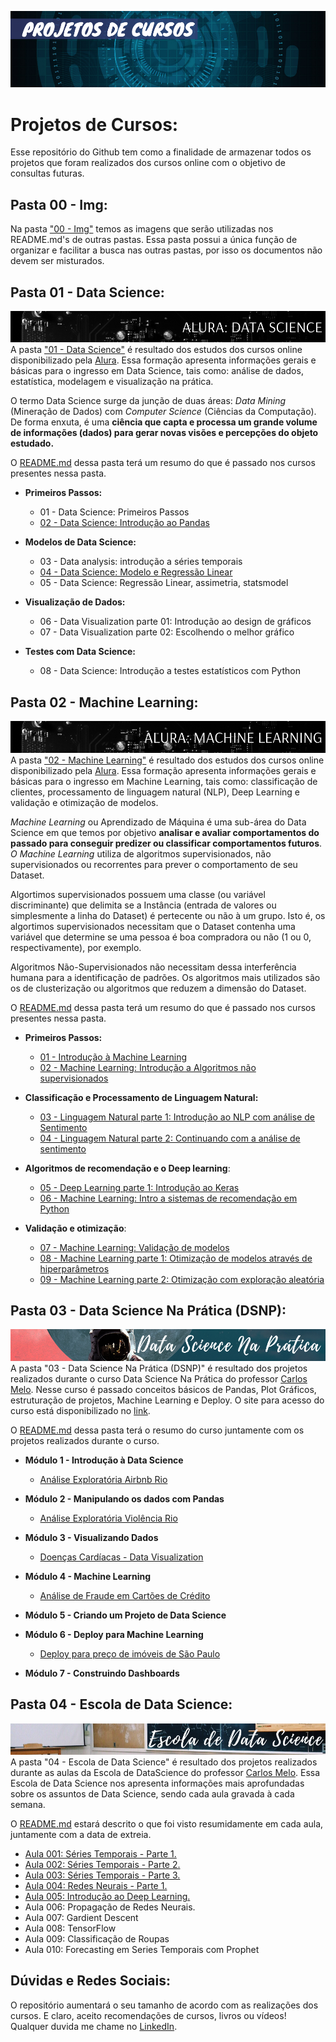![Projetos de Cursos](https://github.com/GabrielTrentino/Projetos-de-Cursos/blob/master/00%20-%20Img/00%20-%20PC%20inicial.png?raw=true)

# Projetos de Cursos:

Esse repositório do Github tem como a finalidade de armazenar todos os projetos que foram realizados dos cursos online com o objetivo de consultas futuras.

## **Pasta 00 - Img:**
Na pasta ["00 - Img"](https://github.com/GabrielTrentino/Projetos-de-Cursos/tree/master/00%20-%20Img) temos as imagens que serão utilizadas nos README.md's de outras pastas. Essa pasta possui a única função de organizar e facilitar a busca nas outras pastas, por isso os documentos não devem ser misturados.

## **Pasta 01 - Data Science:**
![](https://github.com/GabrielTrentino/Projetos-de-Cursos/blob/master/00%20-%20Img/01-DataScienceBanner.png?raw=true)
A pasta ["01 - Data Science"](https://github.com/GabrielTrentino/Projetos-de-Cursos/tree/master/01-DataScience) é resultado dos estudos dos cursos online disponibilizado pela [Alura](https://www.alura.com.br/cursos-online-data-science/data-science). Essa formação apresenta informações gerais e básicas para o ingresso em Data Science, tais como: análise de dados, estatística, modelagem e visualização na prática.

O termo Data Science surge da junção de duas áreas: *Data Mining* (Mineração de Dados) com *Computer Science* (Ciências da Computação). De forma enxuta, é uma **ciência que capta e processa um grande volume de informações (dados) para gerar novas visões e percepções do objeto estudado.**

O [README.md](https://github.com/GabrielTrentino/Projetos-de-Cursos/blob/master/01-DataScience/README.md) dessa pasta terá um resumo do que é passado nos cursos presentes nessa pasta.

* **Primeiros Passos:**
  * 01 - Data Science: Primeiros Passos
  * [02 - Data Science: Introdução ao Pandas](https://github.com/GabrielTrentino/Projetos-de-Cursos/blob/master/01-DataScience/02_Data_Science_Introdu%C3%A7%C3%A3o_ao_Pandas.ipynb)
  
* **Modelos de Data Science:**
  * 03 - Data analysis: introdução a séries temporais
  * [04 - Data Science: Modelo e Regressão Linear](https://github.com/GabrielTrentino/Projetos-de-Cursos/blob/master/01-DataScience/04_Regress%C3%A3o_Linear.ipynb)
  * 05 - Data Science: Regressão Linear, assimetria, statsmodel

* **Visualização de Dados:**
  * 06 - Data Visualization parte 01: Introdução ao design de gráficos
  * 07 - Data Visualization parte 02: Escolhendo o melhor gráfico

* **Testes com Data Science:**
  * 08 - Data Science: Introdução a testes estatísticos com Python

## **Pasta 02 - Machine Learning:**
![](https://github.com/GabrielTrentino/Projetos-de-Cursos/blob/master/00%20-%20Img/02-MachineLearningBanner.png?raw=true)
A pasta ["02 - Machine Learning"](https://github.com/GabrielTrentino/Projetos-de-Cursos/tree/master/02-MachineLearning) é resultado dos estudos dos cursos online disponibilizado pela [Alura](https://www.alura.com.br/formacao-machine-learning). Essa formação apresenta informações gerais e básicas para o ingresso em Machine Learning, tais como: classificação de clientes, processamento de linguagem natural (NLP), Deep Learning e validação e otimização de modelos.

*Machine Learning* ou Aprendizado de Máquina é uma sub-área do Data Science em que temos por objetivo **analisar e avaliar comportamentos do passado para conseguir predizer ou classificar comportamentos futuros**. *O Machine Learning* utiliza de algoritmos supervisionados, não supervisionados ou recorrentes para prever o comportamento de seu Dataset.

Algortimos supervisionados possuem uma classe (ou variável discriminante) que delimita se a Instância (entrada de valores ou simplesmente a linha do Dataset) é pertecente ou não à um grupo. Isto é, os algortimos supervisionados necessitam que o Dataset contenha uma variável que determine se uma pessoa é boa compradora ou não (1 ou 0, respectivamente), por exemplo.

Algoritmos Não-Supervisionados não necessitam dessa interferência humana para a identificação de padrões. Os algoritmos mais utilizados são os de clusterização ou algoritmos que reduzem a dimensão do Dataset. 

O [README.md](https://github.com/GabrielTrentino/Projetos-de-Cursos/blob/master/02-MachineLearning/README.md) dessa pasta terá um resumo do que é passado nos cursos presentes nessa pasta.

* **Primeiros Passos:**
  * [01 - Introdução à Machine Learning](https://github.com/GabrielTrentino/Projetos-de-Cursos/blob/master/02-MachineLearning/01_Introdu%C3%A7%C3%A3o_a_Machine_Learning.ipynb)
  * [02 - Machine Learning: Introdução a Algoritmos não supervisionados](https://github.com/GabrielTrentino/Projetos-de-Cursos/blob/master/02-MachineLearning/02_Machine_Learning_N%C3%A3o_Supervisionado.ipynb)
  
* **Classificação e Processamento de Linguagem Natural:**
  * [03 - Linguagem Natural parte 1: Introdução ao NLP com análise de Sentimento](https://github.com/GabrielTrentino/Projetos-de-Cursos/blob/master/02-MachineLearning/03_Processamento_Linguagem_Natural.ipynb)
  * [04 - Linguagem Natural parte 2: Continuando com a análise de sentimento](https://github.com/GabrielTrentino/Projetos-de-Cursos/blob/master/02-MachineLearning/04_Processamento_Linguagem_Natural_2.ipynb)
  
* **Algoritmos de recomendação e o Deep learning**:
  * [05 - Deep Learning parte 1: Introdução ao Keras](https://github.com/GabrielTrentino/Projetos-de-Cursos/blob/master/02-MachineLearning/05_Introdu%C3%A7%C3%A3o_Keras.ipynb)
  * [06 - Machine Learning: Intro a sistemas de recomendação em Python](https://github.com/GabrielTrentino/Projetos-de-Cursos/blob/master/02-MachineLearning/06_Sistemas_Recomenda%C3%A7%C3%A3o.ipynb)
  
* **Validação e otimização**:
  * [07 - Machine Learning: Validação de modelos](https://github.com/GabrielTrentino/Projetos-de-Cursos/blob/master/02-MachineLearning/07_Valida%C3%A7%C3%A3o_de_Modelos.ipynb)
  * [08 - Machine Learning parte 1: Otimização de modelos através de hiperparâmetros](https://github.com/GabrielTrentino/Projetos-de-Cursos/blob/master/02-MachineLearning/08_Otimiza%C3%A7%C3%A3o_de_Modelos_1.ipynb)
  * [09 - Machine Learning parte 2: Otimização com exploração aleatória](https://github.com/GabrielTrentino/Projetos-de-Cursos/blob/master/02-MachineLearning/09_Otimiza%C3%A7%C3%A3o_de_Modelos_2.ipynb)

## **Pasta 03 - Data Science Na Prática (DSNP):**
![](https://github.com/GabrielTrentino/Projetos-de-Cursos/blob/master/00%20-%20Img/03-DSNPbanner.png?raw=true)
A pasta "03 - Data Science Na Prática (DSNP)" é resultado dos projetos realizados durante o curso Data Science Na Prática do professor [Carlos Melo](https://www.linkedin.com/in/carlosfab/). Nesse curso é passado conceitos básicos de Pandas, Plot Gráficos, estruturação de projetos, Machine Learning e Deploy. O site para acesso do curso está disponibilizado no [link](https://sigmoidal.memberkit.com.br/).

O [README.md](https://github.com/GabrielTrentino/Projetos-de-Cursos/tree/master/03-DSNP/README.md) dessa pasta terá o resumo do curso juntamente com os projetos realizados durante o curso.

* **Módulo 1 - Introdução à Data Science**

  * [Análise Exploratória Airbnb Rio](https://github.com/GabrielTrentino/Projetos-de-Cursos/blob/master/03-DSNP/01_An%C3%A1lise_Explorat%C3%B3ria_AirBNB_(RIO).ipynb)
  
* **Módulo 2 - Manipulando os dados com Pandas**

  * [Análise Exploratória Violência Rio](https://github.com/GabrielTrentino/Projetos-de-Cursos/blob/master/03-DSNP/02_Viol%C3%AAncia_Rio.ipynb)
  
* **Módulo 3 - Visualizando Dados**

  * [Doenças Cardíacas - Data Visualization](https://github.com/GabrielTrentino/Projetos-de-Cursos/blob/master/03-DSNP/03_DataVisualization_Doen%C3%A7asCardiacas.ipynb)
  
* **Módulo 4 - Machine Learning**

  * [Análise de Fraude em Cartões de Crédito](https://github.com/GabrielTrentino/Projetos-de-Cursos/blob/master/03-DSNP/04_Fraude_em_Cart%C3%B5es_de_Cr%C3%A9dito.ipynb)
  
* **Módulo 5 - Criando um Projeto de Data Science**

  
* **Módulo 6 - Deploy para Machine Learning**
  * [Deploy para preço de imóveis de São Paulo](https://github.com/GabrielTrentino/Projetos-de-Cursos/blob/master/03-DSNP/05_DeployML_imoveis_SaoPaulo.ipynb)
  
* **Módulo 7 - Construindo Dashboards**

  
## **Pasta 04 - Escola de Data Science:**
![](https://github.com/GabrielTrentino/Projetos-de-Cursos/blob/master/00%20-%20Img/04-EscolaBanner.png?raw=true)
A pasta "04 - Escola de Data Science" é resultado dos projetos realizados durante as aulas da Escola de DataScience do professor [Carlos Melo](https://www.linkedin.com/in/carlosfab/). Essa Escola de Data Science nos apresenta informações mais aprofundadas sobre os assuntos de Data Science, sendo cada aula gravada à cada semana.

O [README.md](https://github.com/GabrielTrentino/Projetos-de-Cursos/blob/master/04-EscolaDataScience/README.md) estará descrito o que foi visto resumidamente em cada aula, juntamente com a data de extreia.

* [Aula 001: Séries Temporais - Parte 1.](https://github.com/GabrielTrentino/Projetos-de-Cursos/blob/master/04-EscolaDataScience/Aula001_S%C3%A9riesTemporais.ipynb)
* [Aula 002: Séries Temporais - Parte 2.](https://github.com/GabrielTrentino/Projetos-de-Cursos/blob/master/04-EscolaDataScience/Aula002_S%C3%A9riesTemporais.ipynb)
* [Aula 003: Séries Temporais - Parte 3.](https://github.com/GabrielTrentino/Projetos-de-Cursos/blob/master/04-EscolaDataScience/Aula003_S%C3%A9riesTemporais.ipynb)
* [Aula 004: Redes Neurais - Parte 1.](https://github.com/GabrielTrentino/Projetos-de-Cursos/blob/master/04-EscolaDataScience/Aula004_RedesNeurais.ipynb)
* [Aula 005: Introdução ao Deep Learning.](https://github.com/GabrielTrentino/Projetos-de-Cursos/blob/master/04-EscolaDataScience/Aula005_Introducao_DeepLearning.ipynb)
* Aula 006: Propagação de Redes Neurais.
* Aula 007: Gardient Descent
* Aula 008: TensorFlow
* Aula 009: Classificação de Roupas 
* Aula 010: Forecasting em Series Temporais com Prophet

## **Dúvidas e Redes Sociais:**
O repositório aumentará o seu tamanho de acordo com as realizações dos cursos. E claro, aceito recomendações de cursos, livros ou vídeos! Qualquer duvida me chame no [LinkedIn](https://www.linkedin.com/in/gabriel-trentino-froes-415558144/).
